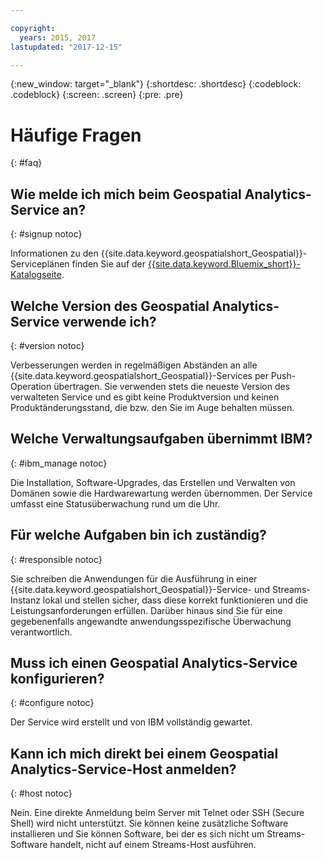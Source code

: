 ```yaml
---

copyright:
  years: 2015, 2017
lastupdated: "2017-12-15"

---
```


<!-- Attribute definitions -->
{:new_window: target="_blank"}
{:shortdesc: .shortdesc}
{:codeblock: .codeblock}
{:screen: .screen}
{:pre: .pre}

# Häufige Fragen
{: #faq}

## Wie melde ich mich beim Geospatial Analytics-Service an?
{: #signup notoc}

Informationen zu den {{site.data.keyword.geospatialshort_Geospatial}}-Serviceplänen finden Sie auf der [{{site.data.keyword.Bluemix_short}}-Katalogseite](https://console.ng.bluemix.net/catalog/services/geospatial-analytics).

## Welche Version des Geospatial Analytics-Service verwende ich?
{: #version notoc}

Verbesserungen werden in regelmäßigen Abständen an alle {{site.data.keyword.geospatialshort_Geospatial}}-Services per Push-Operation übertragen. Sie verwenden stets die neueste Version des verwalteten Service und es gibt keine Produktversion und keinen Produktänderungsstand, die bzw. den Sie im Auge behalten müssen.

## Welche Verwaltungsaufgaben übernimmt IBM?
{: #ibm_manage notoc}

Die Installation, Software-Upgrades, das Erstellen und Verwalten von Domänen sowie die Hardwarewartung werden übernommen. Der Service umfasst eine Statusüberwachung rund um die Uhr.


## Für welche Aufgaben bin ich zuständig?
{: #responsible notoc}

Sie schreiben die Anwendungen für die Ausführung in einer {{site.data.keyword.geospatialshort_Geospatial}}-Service- und Streams-Instanz lokal und stellen sicher, dass diese korrekt funktionieren und die Leistungsanforderungen erfüllen. Darüber hinaus sind Sie für eine gegebenenfalls angewandte anwendungsspezifische Überwachung verantwortlich.


## Muss ich einen Geospatial Analytics-Service konfigurieren?
{: #configure notoc}

Der Service wird erstellt und von IBM vollständig gewartet.

## Kann ich mich direkt bei einem Geospatial Analytics-Service-Host anmelden?
{: #host notoc}

Nein. Eine direkte Anmeldung beim Server mit Telnet oder SSH (Secure Shell) wird nicht unterstützt. Sie können keine zusätzliche Software installieren und Sie können Software, bei der es sich nicht um Streams-Software handelt, nicht auf einem Streams-Host ausführen.
